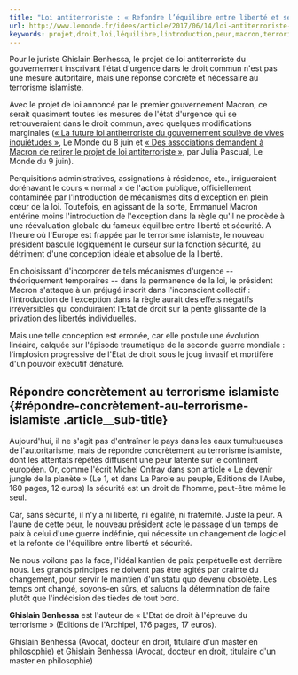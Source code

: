 ```yaml
---
title: "Loi antiterroriste : « Refondre l’équilibre entre liberté et sécurité »"
url: http://www.lemonde.fr/idees/article/2017/06/14/loi-antiterroriste-refondre-l-equilibre-entre-liberte-et-securite_5144248_3232.html
keywords: projet,droit,loi,léquilibre,lintroduction,peur,macron,terrorisme,président,antiterroriste,refondre,liberté,sécurité
---
```

Pour le juriste Ghislain Benhessa, le projet de loi antiterroriste du gouvernement inscrivant l'état d'urgence dans le droit commun n'est pas une mesure autoritaire, mais une réponse concrète et nécessaire au terrorisme islamiste.

Avec le projet de loi annoncé par le premier gouvernement Macron, ce serait quasiment toutes les mesures de l'état d'urgence qui se retrouveraient dans le droit commun, avec quelques modifications marginales ([« La future loi antiterroriste du gouvernement soulève de vives inquiétudes »](http://www.lemonde.fr/police-justice/article/2017/06/08/la-future-loi-antiterroriste-du-gouvernement-souleve-de-vives-inquietudes_5140968_1653578.html), Le Monde du 8 juin et [« Des associations demandent à Macron de retirer le projet de loi antiterroriste »](http://www.lemonde.fr/police-justice/article/2017/06/09/des-associations-demandent-a-macron-de-retirer-le-projet-de-loi-antiterroriste_5141717_1653578.html), par Julia Pascual, Le Monde du 9 juin).

Perquisitions administratives, assignations à résidence, etc., irrigueraient dorénavant le cours « normal » de l'action publique, officiellement contaminée par l'introduction de mécanismes dits d'exception en plein cœur de la loi. Toutefois, en agissant de la sorte, Emmanuel Macron entérine moins l'introduction de l'exception dans la règle qu'il ne procède à une réévaluation globale du fameux équilibre entre liberté et sécurité. A l'heure où l'Europe est frappée par le terrorisme islamiste, le nouveau président bascule logiquement le curseur sur la fonction sécurité, au détriment d'une conception idéale et absolue de la liberté.

En choisissant d'incorporer de tels mécanismes d'urgence -- théoriquement temporaires -- dans la permanence de la loi, le président Macron s'attaque à un préjugé inscrit dans l'inconscient collectif : l'introduction de l'exception dans la règle aurait des effets négatifs irréversibles qui conduiraient l'Etat de droit sur la pente glissante de la privation des libertés individuelles.

Mais une telle conception est erronée, car elle postule une évolution linéaire, calquée sur l'épisode traumatique de la seconde guerre mondiale : l'implosion progressive de l'Etat de droit sous le joug invasif et mortifère d'un pouvoir exécutif dénaturé.

Répondre concrètement au terrorisme islamiste {#répondre-concrètement-au-terrorisme-islamiste .article__sub-title}
---------------------------------------------

Aujourd'hui, il ne s'agit pas d'entraîner le pays dans les eaux tumultueuses de l'autoritarisme, mais de répondre concrètement au terrorisme islamiste, dont les attentats répétés diffusent une peur latente sur le continent européen. Or, comme l'écrit Michel Onfray dans son article « Le devenir jungle de la planète » (Le 1, et dans La Parole au peuple, Editions de l'Aube, 160 pages, 12 euros) la sécurité est un droit de l'homme, peut-être même le seul.

Car, sans sécurité, il n'y a ni liberté, ni égalité, ni fraternité. Juste la peur. A l'aune de cette peur, le nouveau président acte le passage d'un temps de paix à celui d'une guerre indéfinie, qui nécessite un changement de logiciel et la refonte de l'équilibre entre liberté et sécurité.

Ne nous voilons pas la face, l'idéal kantien de paix perpétuelle est derrière nous. Les grands principes ne doivent pas être agités par crainte du changement, pour servir le maintien d'un statu quo devenu obsolète. Les temps ont changé, soyons-en sûrs, et saluons la détermination de faire plutôt que l'indécision des tièdes de tout bord.

**Ghislain Benhessa** est l'auteur de « L'Etat de droit à l'épreuve du terrorisme » (Editions de l'Archipel, 176 pages, 17 euros).

Ghislain Benhessa (Avocat, docteur en droit, titulaire d'un master en philosophie) et Ghislain Benhessa (Avocat, docteur en droit, titulaire d'un master en philosophie)
